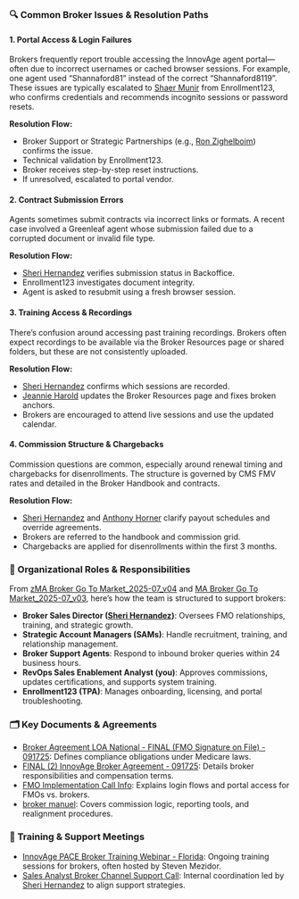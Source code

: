 ### 🔍 Common Broker Issues & Resolution Paths

#### 1. **Portal Access & Login Failures**

Brokers frequently report trouble accessing the InnovAge agent portal—often due to incorrect usernames or cached browser sessions. For example, one agent used “Shannaford81” instead of the correct “Shannaford8119”. These issues are typically escalated to [Shaer Munir](https://www.office.com/search?q=Shaer+Munir&EntityRepresentationId=a5f25b9a-9c21-46e0-b1db-a449eea04f14) from Enrollment123, who confirms credentials and recommends incognito sessions or password resets.

**Resolution Flow:**

- Broker Support or Strategic Partnerships (e.g., [Ron Zighelboim](https://www.office.com/search?q=Ron+Zighelboim&EntityRepresentationId=36d7f472-11c2-4a42-a5a4-390aa8a0ca8c)) confirms the issue.
- Technical validation by Enrollment123.
- Broker receives step-by-step reset instructions.
- If unresolved, escalated to portal vendor.

#### 2. **Contract Submission Errors**

Agents sometimes submit contracts via incorrect links or formats. A recent case involved a Greenleaf agent whose submission failed due to a corrupted document or invalid file type.

**Resolution Flow:**

- [Sheri Hernandez](https://www.office.com/search?q=Sheri+Hernandez&EntityRepresentationId=d7333af6-563b-4ee3-8317-9fbb8c7243f8) verifies submission status in Backoffice.
- Enrollment123 investigates document integrity.
- Agent is asked to resubmit using a fresh browser session.

#### 3. **Training Access & Recordings**

There’s confusion around accessing past training recordings. Brokers often expect recordings to be available via the Broker Resources page or shared folders, but these are not consistently uploaded.

**Resolution Flow:**

- [Sheri Hernandez](https://www.office.com/search?q=Sheri+Hernandez&EntityRepresentationId=d7333af6-563b-4ee3-8317-9fbb8c7243f8) confirms which sessions are recorded.
- [Jeannie Harold](https://www.office.com/search?q=Jeannie+Harold&EntityRepresentationId=a86827a9-1155-4b75-a570-dbe2e2475ae7) updates the Broker Resources page and fixes broken anchors.
- Brokers are encouraged to attend live sessions and use the updated calendar.

#### 4. **Commission Structure & Chargebacks**

Commission questions are common, especially around renewal timing and chargebacks for disenrollments. The structure is governed by CMS FMV rates and detailed in the Broker Handbook and contracts.

**Resolution Flow:**

- [Sheri Hernandez](https://www.office.com/search?q=Sheri+Hernandez&EntityRepresentationId=d7333af6-563b-4ee3-8317-9fbb8c7243f8) and [Anthony Horner](https://www.office.com/search?q=Anthony+Horner&EntityRepresentationId=b4267391-7fc6-44ad-bd87-24b8f4319a1e) clarify payout schedules and override agreements.
- Brokers are referred to the handbook and commission grid.
- Chargebacks are applied for disenrollments within the first 3 months.

### 🧩 Organizational Roles & Responsibilities

From [zMA Broker Go To Market_2025-07_v04](https://myinnovage.sharepoint.com/sites/Dept-SalesandMarketing-StrategicAccountManagement/_layouts/15/Doc.aspx?sourcedoc=%7BBB06BE44-AB19-4194-A4CA-9D5916A583BB%7D&file=zMA%20Broker%20Go%20To%20Market_2025-07_v04.pptx&action=edit&mobileredirect=true&DefaultItemOpen=1&EntityRepresentationId=874a30ef-139a-4c3b-85d7-b7f7bab039dc) and [MA Broker Go To Market_2025-07_v03](https://myinnovage.sharepoint.com/sites/Dept-SalesandMarketing-StrategicAccountManagement/_layouts/15/Doc.aspx?sourcedoc=%7B96D79C19-5F2D-42B8-A5DB-B939D555B324%7D&file=MA%20Broker%20Go%20To%20Market_2025-07_v03.pptx&action=edit&mobileredirect=true&DefaultItemOpen=1&EntityRepresentationId=9989a8a3-8209-45d2-9700-7d635157298e), here’s how the team is structured to support brokers:

- **Broker Sales Director ([Sheri Hernandez](https://www.office.com/search?q=Sheri+Hernandez&EntityRepresentationId=d7333af6-563b-4ee3-8317-9fbb8c7243f8))**: Oversees FMO relationships, training, and strategic growth.
- **Strategic Account Managers (SAMs)**: Handle recruitment, training, and relationship management.
- **Broker Support Agents**: Respond to inbound broker queries within 24 business hours.
- **RevOps Sales Enablement Analyst (you)**: Approves commissions, updates certifications, and supports system training.
- **Enrollment123 (TPA)**: Manages onboarding, licensing, and portal troubleshooting.

### 🗂️ Key Documents & Agreements

- [Broker Agreement LOA National - FINAL (FMO Signature on File) - 091725](https://myinnovage.sharepoint.com/sites/Dept-SalesandMarketing-StrategicAccountManagement/_layouts/15/Doc.aspx?sourcedoc=%7B93A51CE8-287A-46FE-856B-20AE50BC974C%7D&file=Broker%20Agreement%20LOA%20National%20-%20FINAL%20%28FMO%20Signature%20on%20File%29%20-%20091725.docx&action=default&mobileredirect=true&DefaultItemOpen=1&EntityRepresentationId=6ae85b94-7da8-4220-99c9-806095b5c286): Defines compliance obligations under Medicare laws.
- [FINAL (2) InnovAge Broker Agreement - 091725](https://myinnovage-my.sharepoint.com/personal/mcetola_innovage_com/Documents/FMO/FINAL%20%282%29%20InnovAge%20Broker%20Agreement%20-%20091725.docx?web=1&EntityRepresentationId=87288d2b-58d4-45b3-a912-b9b1bc2b7add): Details broker responsibilities and compensation terms.
- [FMO Implementation Call Info](https://myinnovage.sharepoint.com/sites/Dept-SalesandMarketing-StrategicAccountManagement/Shared%20Documents/Broker%20Team/Broker%202.0/e123%20Agent%20Portal/FMO%20Implementation%20Call%20Info.pdf?web=1&EntityRepresentationId=29ce6e19-6011-419a-988b-9df6c74eca94): Explains login flows and portal access for FMOs vs. brokers.
- [broker manuel](https://myinnovage.sharepoint.com/sites/Dept-SalesandMarketing-StrategicAccountManagement/_layouts/15/Doc.aspx?sourcedoc=%7B5D38C558-A4AD-40A2-A56C-B6A1FB6A8FC4%7D&file=broker%20manuel.docx&action=default&mobileredirect=true&DefaultItemOpen=1&EntityRepresentationId=f54b3ff6-e19e-4509-b8ae-98055ca275fa): Covers commission logic, reporting tools, and realignment procedures.

### 🧠 Training & Support Meetings

- [InnovAge PACE Broker Training Webinar - Florida](https://teams.microsoft.com/l/meeting/details?eventId=AAMkAGRhMjFjYTg0LWJlYzUtNGQwNi04MzNkLTM0ZjBjZjc4Y2VjOABGAAAAAAC2ppWvS_qsTIOptiT2tdoNBwB387hUljSAT7LDAYnxTJx3AAAAAAENAAB387hUljSAT7LDAYnxTJx3AAAGkp1BAAA%3d&EntityRepresentationId=5e319bca-f816-4f2c-8218-97cd81a5d8b0): Ongoing training sessions for brokers, often hosted by Steven Mezidor.
- [Sales Analyst Broker Channel Support Call](https://teams.microsoft.com/l/meeting/details?eventId=AAMkAGRhMjFjYTg0LWJlYzUtNGQwNi04MzNkLTM0ZjBjZjc4Y2VjOABGAAAAAAC2ppWvS_qsTIOptiT2tdoNBwB387hUljSAT7LDAYnxTJx3AAAAAAENAAB387hUljSAT7LDAYnxTJx3AAADZM2tAAA%3d&EntityRepresentationId=5bd3011c-29b2-4e1f-92a6-7d4f1545c5c0): Internal coordination led by [Sheri Hernandez](https://www.office.com/search?q=Sheri+Hernandez&EntityRepresentationId=d7333af6-563b-4ee3-8317-9fbb8c7243f8) to align support strategies.